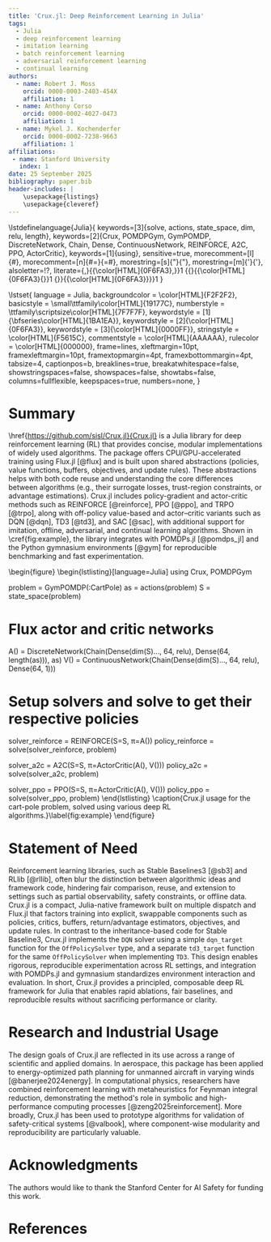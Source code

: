 ```yaml
---
title: 'Crux.jl: Deep Reinforcement Learning in Julia'
tags:
  - Julia
  - deep reinforcement learning
  - imitation learning
  - batch reinforcement learning
  - adversarial reinforcement learning
  - continual learning
authors:
  - name: Robert J. Moss
    orcid: 0000-0003-2403-454X
    affiliation: 1
  - name: Anthony Corso
    orcid: 0000-0002-4027-0473
    affiliation: 1
  - name: Mykel J. Kochenderfer
    orcid: 0000-0002-7238-9663
    affiliation: 1
affiliations:
 - name: Stanford University
   index: 1
date: 25 September 2025
bibliography: paper.bib
header-includes: |
    \usepackage{listings}
    \usepackage{cleveref}
---
```

\lstdefinelanguage{Julia}{
    keywords=[3]{solve, actions, state_space, dim, relu, length},
    keywords=[2]{Crux, POMDPGym, GymPOMDP, DiscreteNetwork, Chain, Dense, ContinuousNetwork, REINFORCE, A2C, PPO, ActorCritic},
    keywords=[1]{using},
    sensitive=true,
    morecomment=[l]{\#},
    morecomment=[n]{\#=}{=\#},
    morestring=[s]{"}{"},
    morestring=[m]{'}{'},
    alsoletter=!?,
    literate={,}{{\color[HTML]{0F6FA3},}}1
             {\{}{{\color[HTML]{0F6FA3}\{}}1
             {\}}{{\color[HTML]{0F6FA3}\}}}1
}

\lstset{
    language         = Julia,
    backgroundcolor  = \color[HTML]{F2F2F2},
    basicstyle       = \small\ttfamily\color[HTML]{19177C},
    numberstyle      = \ttfamily\scriptsize\color[HTML]{7F7F7F},
    keywordstyle     = [1]{\bfseries\color[HTML]{1BA1EA}},
    keywordstyle     = [2]{\color[HTML]{0F6FA3}},
    keywordstyle     = [3]{\color[HTML]{0000FF}},
    stringstyle      = \color[HTML]{F5615C},
    commentstyle     = \color[HTML]{AAAAAA},
    rulecolor        = \color[HTML]{000000},
    frame=lines,
    xleftmargin=10pt,
    framexleftmargin=10pt,
    framextopmargin=4pt,
    framexbottommargin=4pt,
    tabsize=4,
    captionpos=b,
    breaklines=true,
    breakatwhitespace=false,
    showstringspaces=false,
    showspaces=false,
    showtabs=false,
    columns=fullflexible,
    keepspaces=true,
    numbers=none,
}


# Summary
\href{https://github.com/sisl/Crux.jl}{Crux.jl} is a Julia library for deep reinforcement learning (RL) that provides concise, modular implementations of widely used algorithms.
The package offers CPU/GPU-accelerated training using Flux.jl [@flux] and is built upon shared abstractions (policies, value functions, buffers, objectives, and update rules).
These abstractions helps with both code reuse and understanding the core differences between algorithms (e.g., their surrogate losses, trust-region constraints, or advantage estimations).
Crux.jl includes policy-gradient and actor-critic methods such as REINFORCE [@reinforce], PPO [@ppo], and TRPO [@trpo], along with off-policy value-based and actor–critic variants such as DQN [@dqn], TD3 [@td3], and SAC [@sac], with additional support for imitation, offline, adversarial, and continual learning algorithms.
Shown in \cref{fig:example}, the library integrates with POMDPs.jl [@pomdps_jl] and the Python gymnasium environments [@gym] for reproducible benchmarking and fast experimentation.

\begin{figure}
\begin{lstlisting}[language=Julia]
using Crux, POMDPGym

problem = GymPOMDP(:CartPole)
as = actions(problem)
S = state_space(problem)

# Flux actor and critic networks
A() = DiscreteNetwork(Chain(Dense(dim(S)..., 64, relu), Dense(64, length(as))), as)
V() = ContinuousNetwork(Chain(Dense(dim(S)..., 64, relu), Dense(64, 1)))

# Setup solvers and solve to get their respective policies
solver_reinforce = REINFORCE(S=S, π=A())
policy_reinforce = solve(solver_reinforce, problem)

solver_a2c = A2C(S=S, π=ActorCritic(A(), V()))
policy_a2c = solve(solver_a2c, problem)

solver_ppo = PPO(S=S, π=ActorCritic(A(), V()))
policy_ppo = solve(solver_ppo, problem)
\end{lstlisting}
\caption{Crux.jl usage for the cart-pole problem, solved using various deep RL algorithms.}\label{fig:example}
\end{figure}


# Statement of Need
Reinforcement learning libraries, such as Stable Baselines3 [@sb3] and RLlib [@rllib], often blur the distinction between algorithmic ideas and framework code, hindering fair comparison, reuse, and extension to settings such as partial observability, safety constraints, or offline data.
Crux.jl is a compact, Julia-native framework built on multiple dispatch and Flux.jl that factors training into explicit, swappable components such as policies, critics, buffers, return/advantage estimators, objectives, and update rules.
In contrast to the inheritance-based code for Stable Baseline3, Crux.jl implements the `DQN` solver using a simple `dqn_target` function for the `OffPolicySolver` type, and a separate `td3_target` function for the same `OffPolicySolver` when implementing `TD3`.
This design enables rigorous, reproducible experimentation across RL settings, and integration with POMDPs.jl and gymnasium standardizes environment interaction and evaluation.
In short, Crux.jl provides a principled, composable deep RL framework for Julia that enables rapid ablations, fair baselines, and reproducible results without sacrificing performance or clarity.


# Research and Industrial Usage
The design goals of Crux.jl are reflected in its use across a range of scientific and applied domains.
In aerospace, this package has been applied to energy-optimized path planning for unmanned aircraft in varying winds [@banerjee2024energy].
In computational physics, researchers have combined reinforcement learning with metaheuristics for Feynman integral reduction, demonstrating the method's role in symbolic and high-performance computing processes [@zeng2025reinforcement].
More broadly, Crux.jl has been used to prototype algorithms for validation of safety-critical systems [@valbook], where component-wise modularity and reproducibility are particularly valuable.


# Acknowledgments
The authors would like to thank the Stanford Center for AI Safety for funding this work.


# References